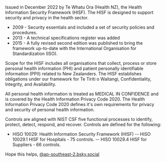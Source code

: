 Issued in December 2022 by Te Whatu Ora (Health NZ), the Health Information Security Framework (HISF). The HISF is designed to support security and privacy in the health sector. 
- 2009 - Security essentials and included a set of security policies and procedures.
- 2013 - A technical specifications register was added
- 2015 - A fully revised second edition was published to bring the framework up-to-date with the International Organisation for Standardization (ISO).

Scope for the HISF includes all organisations that collect, process or store personal health information (PHI) and patient personally identifiable information (PPII) related to New Zealanders. The HISF establishes obligations under our framework for Te Tiriti o Waitangi, Confidentiality, Integrity, and Availability.

All personal health information is treated as MEDICAL IN CONFIDENCE and is covered by the Health Information Privacy Code 2020. The Health Information Privacy Code 2020 defines it's own requirements for privacy and security of personal health information.

Controls are aligned with NIST CSF five functional processes to identify, protect, detect, respond, and recover. Controls are defined for the following:
- HISO 10029: Health Information Security Framework (HISF)
-- HISO 10029.1 HISF for Hospitals - 75 controls.
-- HISO 10029.4 HISF for Suppliers - 66 controls.

Hope this helps, [@ap-southeast-2.bsky.social](https://ap-southeast-2.bsky.social)
